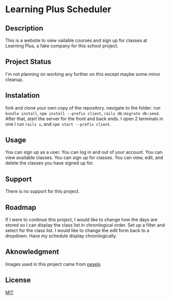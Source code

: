 # Learning Plus Scheduler

## Description
This is a website to view vailable courses and sign up for classes at Learning Plus, a fake company for this school project.

## Project Status
I'm not planning on working any further on this except maybe some minor cleanup.

## Instalation
fork and clone your own copy of the repository.
navigate to the folder.
run `bundle install`, `npm install --prefix client`, `rails db:migrate db:seed`. After that, start the server for the front and back ends. I open 2 terminals in one I run `rails s`, and `npm start --prefix client`.

## Usage
You can sign up as a user. You can log in and out of your account. You can view available classes. You can sign up for classes. You can view, edit, and delete the classes you have signed up for.

## Support
There is no support for this project.

## Roadmap
If I were to continue this project, I would like to change how the days are stored so I can display the class list in chronilogical order. Set up a filter and select for the class list. I would like to change the edit form back to a dropdown. Have my schedule display chronilogically.

## Aknowledgment
Images used in this project came from [pexels](www.pexels.com)

## License
[MIT](https://choosealicense.com/licenses/mit/)
